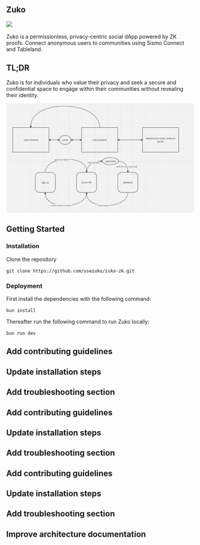 ## Zuko

<img width="1440" src="https://github.com/usezuko/zuko-zk/assets/42776950/373950a0-32f1-4bf2-98f7-f8f44116bbac">

Zuko is a permissionless, privacy-centric social dApp powered by ZK proofs. Connect anonymous users to communities using Sismo Connect and Tableland.

## TL;DR

Zuko is for individuals who value their privacy and seek a secure and confidential space to engage within their communities without revealing their identity.

![Architecture](public/images/architecture.png)

## Getting Started

### Installation

Clone the repository

```
git clone https://github.com/usezuko/zuko-zk.git
```

### Deployment

First install the dependencies with the following command:

```
bun install
```

Thereafter run the following command to run Zuko locally:

```
bun run dev
```
## Add contributing guidelines
## Update installation steps
## Add troubleshooting section
## Add contributing guidelines
## Update installation steps
## Add troubleshooting section
## Add contributing guidelines
## Update installation steps
## Add troubleshooting section
## Improve architecture documentation
